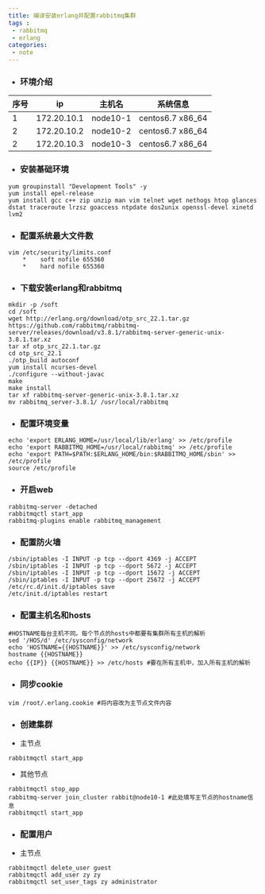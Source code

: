 ```yaml
---
title: 编译安装erlang并配置rabbitmq集群
tags :
 - rabbitmq
 - erlang
categories:
 - note
---
```



* ### 环境介绍

序号|ip|主机名|系统信息
-|-|-|-
1|172.20.10.1|node10-1|centos6.7 x86_64
2|172.20.10.2|node10-2|centos6.7 x86_64
2|172.20.10.3|node10-3|centos6.7 x86_64

<!--more-->

* ### 安装基础环境

```shell
yum groupinstall "Development Tools" -y
yum install epel-release
yum install gcc c++ zip unzip man vim telnet wget nethogs htop glances dstat traceroute lrzsz goaccess ntpdate dos2unix openssl-devel xinetd lvm2
```

* ### 配置系统最大文件数
```shell
vim /etc/security/limits.conf
	*    soft nofile 655360
	*    hard nofile 655360
```


* ### 下载安装erlang和rabbitmq
```shell
mkdir -p /soft
cd /soft
wget http://erlang.org/download/otp_src_22.1.tar.gz https://github.com/rabbitmq/rabbitmq-server/releases/download/v3.8.1/rabbitmq-server-generic-unix-3.8.1.tar.xz
tar xf otp_src_22.1.tar.gz 
cd otp_src_22.1
./otp_build autoconf
yum install ncurses-devel
./configure --without-javac
make
make install
tar xf rabbitmq-server-generic-unix-3.8.1.tar.xz
mv rabbitmq_server-3.8.1/ /usr/local/rabbitmq
```

* ### 配置环境变量
```shell
echo 'export ERLANG_HOME=/usr/local/lib/erlang' >> /etc/profile
echo 'export RABBITMQ_HOME=/usr/local/rabbitmq' >> /etc/profile
echo 'export PATH=$PATH:$ERLANG_HOME/bin:$RABBITMQ_HOME/sbin' >> /etc/profile
source /etc/profile
```

* ### 开启web
```shell
rabbitmq-server -detached
rabbitmqctl start_app
rabbitmq-plugins enable rabbitmq_management
```

* ### 配置防火墙
```shell
/sbin/iptables -I INPUT -p tcp --dport 4369 -j ACCEPT
/sbin/iptables -I INPUT -p tcp --dport 5672 -j ACCEPT
/sbin/iptables -I INPUT -p tcp --dport 15672 -j ACCEPT
/sbin/iptables -I INPUT -p tcp --dport 25672 -j ACCEPT
/etc/rc.d/init.d/iptables save
/etc/init.d/iptables restart
```

* ### 配置主机名和hosts
```shell
#HOSTNAME每台主机不同。每个节点的hosts中都要有集群所有主机的解析
sed '/HOS/d' /etc/sysconfig/network
echo 'HOSTNAME={{HOSTNAME}}' >> /etc/sysconfig/network
hostname {{HOSTNAME}}
echo {{IP}} {{HOSTNAME}} >> /etc/hosts #要在所有主机中，加入所有主机的解析
```

* ### 同步cookie
```shell
vim /root/.erlang.cookie #将内容改为主节点文件内容
```

* ### 创建集群

* 主节点
```shell
rabbitmqctl start_app
```
* 其他节点
```shell
rabbitmqctl stop_app
rabbitmq-server join_cluster rabbit@node10-1 #此处填写主节点的hostname信息
rabbitmqctl start_app
```

* ### 配置用户
* 主节点
```shell
rabbitmqctl delete_user guest
rabbitmqctl add_user zy zy
rabbitmqctl set_user_tags zy administrator
```
